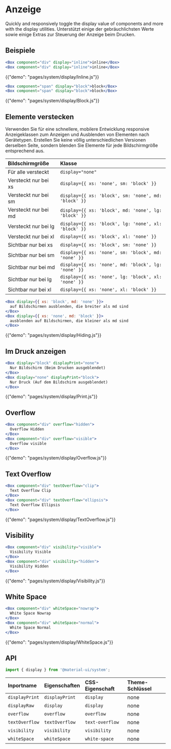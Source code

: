 # Anzeige

<p class="description">Quickly and responsively toggle the display value of components and more with the display utilities. Unterstützt einige der gebräuchlichsten Werte sowie einige Extras zur Steuerung der Anzeige beim Drucken.</p>

## Beispiele

```jsx
<Box component="div" display="inline">inline</Box>
<Box component="div" display="inline">inline</Box>
```

{{"demo": "pages/system/display/Inline.js"}}

```jsx
<Box component="span" display="block">block</Box>
<Box component="span" display="block">block</Box>
```

{{"demo": "pages/system/display/Block.js"}}

## Elemente verstecken

Verwenden Sie für eine schnellere, mobilere Entwicklung responsive Anzeigeklassen zum Anzeigen und Ausblenden von Elementen nach Gerätetypen. Erstellen Sie keine völlig unterschiedlichen Versionen derselben Seite, sondern blenden Sie Elemente für jede Bildschirmgröße entsprechend aus.

| Bildschirmgröße      | Klasse                                               |
|:-------------------- |:---------------------------------------------------- |
| Für alle versteckt   | `display="none"`                                     |
| Versteckt nur bei xs | `display={{ xs: 'none', sm: 'block' }}`              |
| Versteckt nur bei sm | `display={{ xs: 'block', sm: 'none', md: 'block' }}` |
| Versteckt nur bei md | `display={{ xs: 'block', md: 'none', lg: 'block' }}` |
| Versteckt nur bei lg | `display={{ xs: 'block', lg: 'none', xl: 'block' }}` |
| Versteckt nur bei xl | `display={{ xs: 'block', xl: 'none' }}`              |
| Sichtbar nur bei xs  | `display={{ xs: 'block', sm: 'none' }}`              |
| Sichtbar nur bei sm  | `display={{ xs: 'none', sm: 'block', md: 'none' }}`  |
| Sichtbar nur bei md  | `display={{ xs: 'none', md: 'block', lg: 'none' }}`  |
| Sichtbar nur bei lg  | `display={{ xs: 'none', lg: 'block', xl: 'none' }}`  |
| Sichtbar nur bei xl  | `display={{ xs: 'none', xl: 'block' }}`              |


```jsx
<Box display={{ xs: 'block', md: 'none' }}>
  auf Bildschirmen ausblenden, die breiter als md sind
</Box>
<Box display={{ xs: 'none', md: 'block' }}>
  ausblenden auf Bildschirmen, die kleiner als md sind
</Box>
```

{{"demo": "pages/system/display/Hiding.js"}}

## Im Druck anzeigen

```jsx
<Box display="block" displayPrint="none">
  Nur Bildschirm (Beim Drucken ausgeblendet)
</Box>
<Box display="none" displayPrint="block">
  Nur Druck (Auf dem Bildschirm ausgeblendet)
</Box>
```

{{"demo": "pages/system/display/Print.js"}}

## Overflow

```jsx
<Box component="div" overflow="hidden">
  Overflow Hidden
</Box>
<Box component="div" overflow="visible">
  Overflow visible
</Box>
```

{{"demo": "pages/system/display/Overflow.js"}}

## Text Overflow

```jsx
<Box component="div" textOverflow="clip">
  Text Overflow Clip
</Box>
<Box component="div" textOverflow="ellipsis">
  Text Overflow Ellipsis
</Box>
```

{{"demo": "pages/system/display/TextOverflow.js"}}

## Visibility

```jsx
<Box component="div" visibility="visible">
  Visibility Visible
</Box>
<Box component="div" visibility="hidden">
  Visibility Hidden
</Box>
```

{{"demo": "pages/system/display/Visibility.js"}}

## White Space

```jsx
<Box component="div" whiteSpace="nowrap">
  White Space Nowrap
</Box>
<Box component="div" whiteSpace="normal">
  White Space Normal
</Box>
```

{{"demo": "pages/system/display/WhiteSpace.js"}}

## API

```js
import { display } from '@material-ui/system';
```

| Inportname     | Eigenschaften  | CSS-Eigenschaft | Theme-Schlüssel |
|:-------------- |:-------------- |:--------------- |:--------------- |
| `displayPrint` | `displayPrint` | `display`       | none            |
| `displayRaw`   | `display`      | `display`       | none            |
| `overflow`     | `overflow`     | `overflow`      | none            |
| `textOverflow` | `textOverflow` | `text-overflow` | none            |
| `visibility`   | `visibility`   | `visibility`    | none            |
| `whiteSpace`   | `whiteSpace`   | `white-space`   | none            |